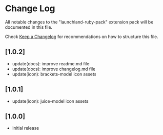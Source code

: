 # Change Log

All notable changes to the "launchland-ruby-pack" extension pack will be documented in this file.

Check [Keep a Changelog](http://keepachangelog.com/) for recommendations on how to structure this file.

## [1.0.2]

-   update(docs): improve readme.md file
-   update(docs): improve changelog.md file
-   update(icon): brackets-model icon assets

## [1.0.1]

-   update(icon): juice-model icon assets

## [1.0.0]

-   Initial release
